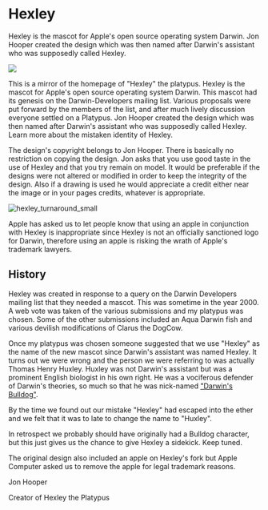# Hexley

Hexley is the mascot for Apple's open source operating system Darwin. Jon Hooper created the design which was then named after Darwin's assistant who was supposedly called Hexley.

![](https://camo.githubusercontent.com/82c19b350709817bda77fa25787d857e976abe6a/687474703a2f2f7777772e6865786c65792e636f6d2f696d616765732f6865786c65795f666f726b5f3435302e706e67)

This is a mirror of the homepage of "Hexley" the platypus. Hexley is the mascot for Apple's open source operating system Darwin. This mascot had its genesis on the Darwin-Developers mailing list. Various proposals were put forward by the members of the list, and after much lively discussion everyone settled on a Platypus. Jon Hooper created the design which was then named after Darwin's assistant who was supposedly called Hexley. Learn more about the mistaken identity of Hexley.

The design's copyright belongs to Jon Hooper. There is basically no restriction on copying the design. Jon asks that you use good taste in the use of Hexley and that you try remain on model. It would be preferable if the designs were not altered or modified in order to keep the integrity of the design. Also if a drawing is used he would appreciate a credit either near the image or in your pages credits, whatever is appropriate.

![hexley_turnaround_small](https://cloud.githubusercontent.com/assets/2480569/8752106/521ecf04-2cb2-11e5-85f4-76266a482497.gif)

Apple has asked us to let people know that using an apple in conjunction with Hexley is inappropriate since Hexley is not an officially sanctioned logo for Darwin, therefore using an apple is risking the wrath of Apple's trademark lawyers.

## History

Hexley was created in response to a query on the Darwin Developers mailing list that they needed a mascot. This was sometime in the year 2000. A web vote was taken of the various submissions and my platypus was chosen. Some of the other submissions included an Aqua Darwin fish and various devilish modifications of Clarus the DogCow.

Once my platypus was chosen someone suggested that we use "Hexley" as the name of the new mascot since Darwin's assistant was named Hexley. It turns out we were wrong and the person we were referring to was actually Thomas Henry Huxley. Huxley was not Darwin's assistant but was a prominent English biologist in his own right. He was a vociferous defender of Darwin's theories, so much so that he was nick-named ["Darwin's Bulldog"](https://en.wikipedia.org/wiki/Thomas_Henry_Huxley).

By the time we found out our mistake "Hexley" had escaped into the ether and we felt that it was to late to change the name to "Huxley".

In retrospect we probably should have originally had a Bulldog character, but this just gives us the chance to give Hexley a sidekick. Keep tuned.

The original design also included an apple on Hexley's fork but Apple Computer asked us to remove the apple for legal trademark reasons.

Jon Hooper

Creator of Hexley the Platypus

